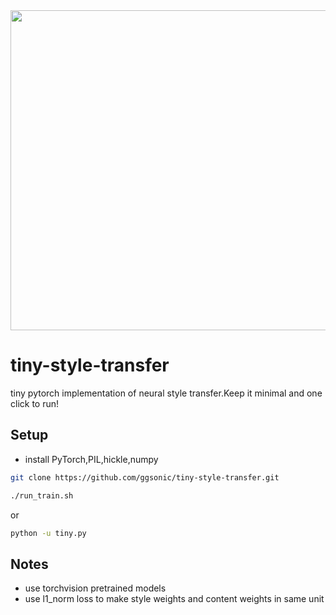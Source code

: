 <img src="https://github.com/ggsonic/tiny-style-transfer/blob/master/result.png" width="512"/>

# tiny-style-transfer

tiny pytorch implementation of neural style transfer.Keep it minimal and one click to run!

## Setup

- install PyTorch,PIL,hickle,numpy

```bash
git clone https://github.com/ggsonic/tiny-style-transfer.git
```
```bash
./run_train.sh
```
or
```bash
python -u tiny.py
```

## Notes

- use torchvision pretrained models
- use l1_norm loss to make style weights and content weights in same unit

